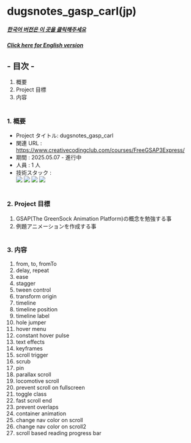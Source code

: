 # dugsnotes_gasp_carl(jp)

##### [한국어 버전은 이 곳을 클릭해주세요](README.md)

##### [Click here for English version](README_EN.md)

## - 目次 -

1. 概要
2. Project 目標
3. 内容
   </br>
   </br>

### 1. 概要

- Project タイトル: dugsnotes_gasp_carl
- 関連 URL : https://www.creativecodingclub.com/courses/FreeGSAP3Express/
- 期間 : 2025.05.07 - 進行中
- 人員 : 1 人
- 技術スタック : </br>
  <img src="https://img.shields.io/badge/html-E34F26?style=for-the-badge&logo=html5&logoColor=white">
  <img src="https://img.shields.io/badge/css-1572B6?style=for-the-badge&logo=css3&logoColor=white">
  <img src="https://img.shields.io/badge/javascript-F7DF1E?style=for-the-badge&logo=javascript&logoColor=white">
  <img src="https://img.shields.io/badge/gsap-88CE02?style=for-the-badge&logo=greensock&logoColor=white">
  </br>
  </br>

### 2. Project 目標

1.  GSAP(The GreenSock Animation Platform)の概念を勉強する事
2.  例題アニメーションを作成する事
    </br>
    </br>

### 3. 内容

1. from, to, fromTo
2. delay, repeat
3. ease
4. stagger
5. tween control
6. transform origin
7. timeline
8. timeline position
9. timeline label
10. hole jumper
11. hover menu
12. constant hover pulse
13. text effects
14. keyframes
15. scroll trigger
16. scrub
17. pin
18. parallax scroll
19. locomotive scroll
20. prevent scroll on fullscreen
21. toggle class
22. fast scroll end
23. prevent overlaps
24. container animation
25. change nav color on scroll
26. change nav color on scroll2
27. scroll based reading progress bar

